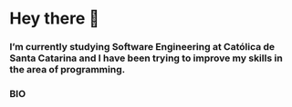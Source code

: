 # Hey there 👋

### I’m currently studying Software Engineering at Católica de Santa Catarina and I have been trying to improve my skills in the area of programming.

### BIO
